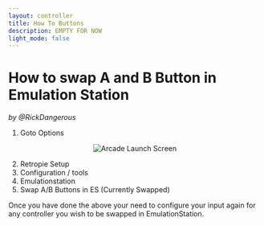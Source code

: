 ```yaml
---
layout: controller
title: How To Buttons
description: EMPTY FOR NOW
light_mode: false
---
```


# How to swap A and B Button in Emulation Station
_by @RickDangerous_

1. Goto Options  

<div style="text-align: center;">
  
  ![Arcade Launch Screen](../../../../assets/guides/controller/options.png "Arcade Launch Screen")
</div>

2. Retropie Setup
3. Configuration / tools
4. Emulationstation
5. Swap A/B Buttons in ES (Currently Swapped)

Once you have done the above your need to configure your input again for any controller you wish to be swapped in EmulationStation.
